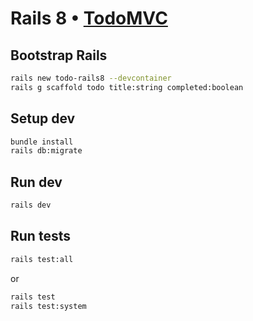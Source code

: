 # Rails 8 • [TodoMVC](http://todomvc.com)

## Bootstrap Rails

```sh
rails new todo-rails8 --devcontainer
rails g scaffold todo title:string completed:boolean
```

## Setup dev

```sh
bundle install
rails db:migrate
```

## Run dev

```sh
rails dev
```

## Run tests

```sh
rails test:all
```

or

```sh
rails test
rails test:system
```
